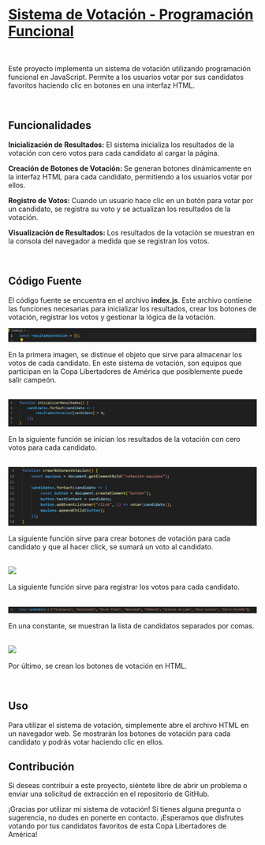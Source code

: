 <h1><u>Sistema de Votación - Programación Funcional</u></h1>
<br>
<p>Este proyecto implementa un sistema de votación utilizando programación funcional en JavaScript. Permite a los usuarios votar por sus candidatos favoritos haciendo clic en botones en una interfaz HTML.</p>
<br>
<h2><b>Funcionalidades</b></h2>
<p><b>Inicialización de Resultados:</b> El sistema inicializa los resultados de la votación con cero votos para cada candidato al cargar la página.</p>
<p><b>Creación de Botones de Votación: </b> Se generan botones dinámicamente en la interfaz HTML para cada candidato, permitiendo a los usuarios votar por ellos.</p>
<p><b>Registro de Votos: </b>Cuando un usuario hace clic en un botón para votar por un candidato, se registra su voto y se actualizan los resultados de la votación.</p>
<p><b> Visualización de Resultados: </b> Los resultados de la votación se muestran en la consola del navegador a medida que se registran los votos.</p>
<br>
<h2>Código Fuente</h2>
<p>El código fuente se encuentra en el archivo <b>index.js</b>. Este archivo contiene las funciones necesarias para inicializar los resultados, crear los botones de votación, registrar los votos y gestionar la lógica de la votación.</p>
<img src="https://github.com/Kok3oficial/PF/blob/main/images/Objeto%20para%20almacenar%20los%20votos%20de%20cada%20candidato.jpg">
<p>En la primera imagen, se distinue el objeto que sirve para almacenar los votos de cada candidato. En este sistema de votación, son equipos que participan en la Copa Libertadores de América que posiblemente puede salir campeón.</p>
<br>
<img src="images/Función para inicializar los resultados de la votación con cero votos para cada candidato.jpg">
<p>En la siguiente función se inician los resultados de la votación con cero votos para cada candidato.</p>
<br>
<img src="images/Función para crear botones de votación.jpg">
<p>La siguiente función sirve para crear botones de votación para cada candidato y que al hacer click, se sumará un voto al candidato.</p>
<br>
<img src="images/Función para registrar los votos.jpg">
<p>La siguiente función sirve para registrar los votos para cada candidato.</p>
<br>
<img src="images/Lista de candidatos.jpg">
<p>En una constante, se muestran la lista de candidatos separados por comas.</p>
<br>
<img src="images/Crear los botones de votación en HTML.jpg">
<p>Por último, se crean los botones de votación en HTML.</p>
<br>
<h2>Uso</h2>
<p>Para utilizar el sistema de votación, simplemente abre el archivo HTML en un navegador web. Se mostrarán los botones de votación para cada candidato y podrás votar haciendo clic en ellos.</p>
<h2>Contribución</h2>
<p>Si deseas contribuir a este proyecto, siéntete libre de abrir un problema o enviar una solicitud de extracción en el repositorio de GitHub.</p>
<p>¡Gracias por utilizar mi sistema de votación! Si tienes alguna pregunta o sugerencia, no dudes en ponerte en contacto. ¡Esperamos que disfrutes votando por tus candidatos favoritos de esta Copa Libertadores de América!</p>